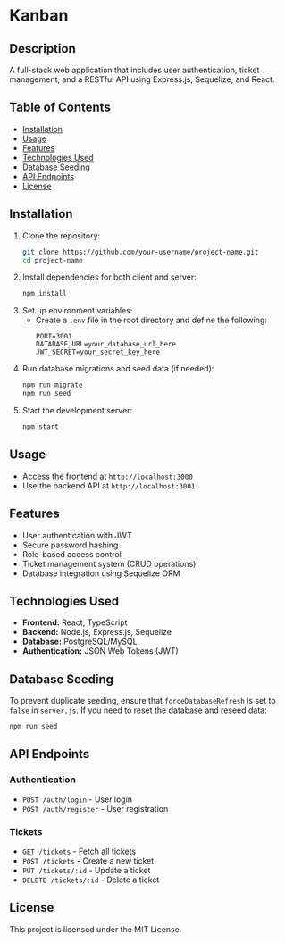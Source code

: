 # Kanban

## Description
A full-stack web application that includes user authentication, ticket management, and a RESTful API using Express.js, Sequelize, and React.

## Table of Contents
- [Installation](#installation)
- [Usage](#usage)
- [Features](#features)
- [Technologies Used](#technologies-used)
- [Database Seeding](#database-seeding)
- [API Endpoints](#api-endpoints)
- [License](#license)

## Installation

1. Clone the repository:
   ```sh
   git clone https://github.com/your-username/project-name.git
   cd project-name
   ```
2. Install dependencies for both client and server:
   ```sh
   npm install
   ```
3. Set up environment variables:
   - Create a `.env` file in the root directory and define the following:
     ```env
     PORT=3001
     DATABASE_URL=your_database_url_here
     JWT_SECRET=your_secret_key_here
     ```
4. Run database migrations and seed data (if needed):
   ```sh
   npm run migrate
   npm run seed
   ```
5. Start the development server:
   ```sh
   npm start
   ```

## Usage
- Access the frontend at `http://localhost:3000`
- Use the backend API at `http://localhost:3001`

## Features
- User authentication with JWT
- Secure password hashing
- Role-based access control
- Ticket management system (CRUD operations)
- Database integration using Sequelize ORM

## Technologies Used
- **Frontend:** React, TypeScript
- **Backend:** Node.js, Express.js, Sequelize
- **Database:** PostgreSQL/MySQL
- **Authentication:** JSON Web Tokens (JWT)

## Database Seeding
To prevent duplicate seeding, ensure that `forceDatabaseRefresh` is set to `false` in `server.js`. If you need to reset the database and reseed data:
```sh
npm run seed
```

## API Endpoints
### Authentication
- `POST /auth/login` - User login
- `POST /auth/register` - User registration

### Tickets
- `GET /tickets` - Fetch all tickets
- `POST /tickets` - Create a new ticket
- `PUT /tickets/:id` - Update a ticket
- `DELETE /tickets/:id` - Delete a ticket

## License
This project is licensed under the MIT License.
